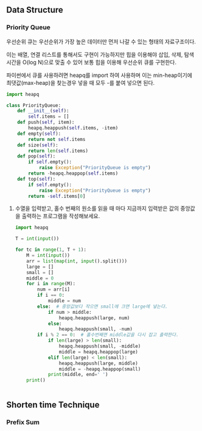 ## Data Structure

### Priority Queue

우선순위 큐는 우선순위가 가장 높은 데이터만 먼저 나갈 수 있는 형태의 자료구조이다.

이는 배열, 연결 리스트를 통해서도 구현이 가능하지만 힙을 이용해야 삽입, 삭제, 탐색 시간을 O(log N)으로 맞출 수 있어 보통 힙을 이용해 우선순위 큐를 구현한다.

파이썬에서 큐를 사용하려면 heapq를 import 하여 사용하며 이는 min-heap이기에 최댓값(max-heap)을 찾는경우 넣을 때 모두 -를 붙여 넣으면 된다.

```python
import heapq

class PriorityQueue:
    def __init__(self):
        self.items = []
    def push(self, item):
        heapq.heappush(self.items, -item)
    def empty(self):
        return not self.items
   	def size(self):
        return len(self.items)
    def pop(self):
        if self.empty():
            raise Exception("PriorityQueue is empty")
        return -heapq.heappop(self.items)
    def top(self):
        if self.empty():
            raise Exception("PriorityQueue is empty")
        return -self.items[0]
```



1. 수열을 입력받고, 홀수 번째의 원소를 읽을 때 마다 지금까지 입력받은 값의 중앙값을 출력하는 프로그램을 작성해보세요.

   ```python
   import heapq
   
   T = int(input())
   
   for tc in range(1, T + 1):
       M = int(input())
       arr = list(map(int, input().split()))
       large = []
       small = []
       middle = 0
       for i in range(M):
           num = arr[i]
           if i == 0:
               middle = num
           else:  # 중앙값보다 작으면 small에 크면 large에 넣는다.
               if num > middle:
                   heapq.heappush(large, num)
               else:
                   heapq.heappush(small, -num)
           if i % 2 == 0:  # 홀수번째면 middle값을 다시 잡고 출력한다.
               if len(large) > len(small):
                   heapq.heappush(small, -middle)
                   middle = heapq.heappop(large)
               elif len(large) < len(small):
                   heapq.heappush(large, middle)
                   middle = -heapq.heappop(small)
               print(middle, end=' ')
       print()



## Shorten time Technique

### Prefix Sum
